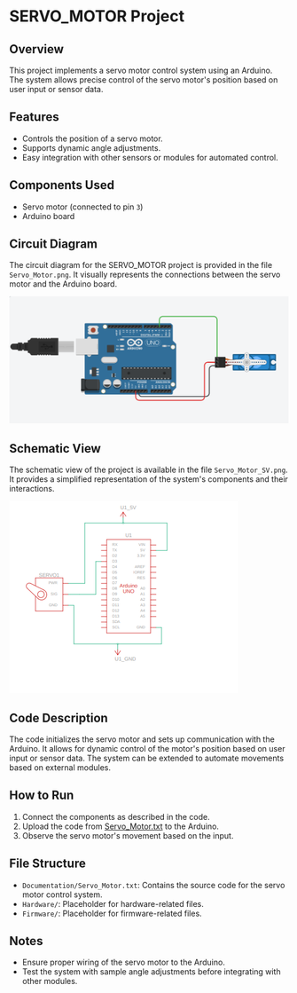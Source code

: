 # SERVO_MOTOR Project

## Overview
This project implements a servo motor control system using an Arduino. The system allows precise control of the servo motor's position based on user input or sensor data.

## Features
- Controls the position of a servo motor.
- Supports dynamic angle adjustments.
- Easy integration with other sensors or modules for automated control.

## Components Used
- Servo motor (connected to pin `3`)
- Arduino board

## Circuit Diagram
The circuit diagram for the SERVO_MOTOR project is provided in the file `Servo_Motor.png`. It visually represents the connections between the servo motor and the Arduino board.

![Circuit Diagram](Servo_Motor.png)

## Schematic View
The schematic view of the project is available in the file `Servo_Motor_SV.png`. It provides a simplified representation of the system's components and their interactions.

![Schematic View](Servo_Motor_SV.png)

## Code Description
The code initializes the servo motor and sets up communication with the Arduino. It allows for dynamic control of the motor's position based on user input or sensor data. The system can be extended to automate movements based on external modules.

## How to Run
1. Connect the components as described in the code.
2. Upload the code from [Servo_Motor.txt](Servo_Motor.txt) to the Arduino.
3. Observe the servo motor's movement based on the input.

## File Structure
- `Documentation/Servo_Motor.txt`: Contains the source code for the servo motor control system.
- `Hardware/`: Placeholder for hardware-related files.
- `Firmware/`: Placeholder for firmware-related files.

## Notes
- Ensure proper wiring of the servo motor to the Arduino.
- Test the system with sample angle adjustments before integrating with other modules.